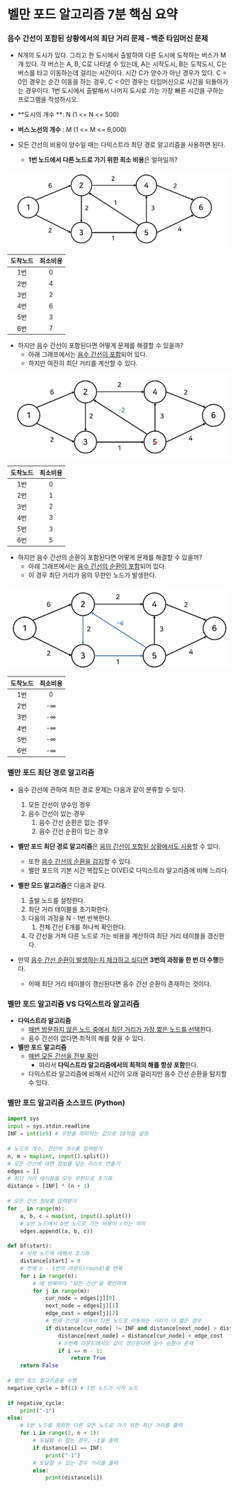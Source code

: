 # 벨만 포드 알고리즘 7분 핵심 요약

### 음수 간선이 포함된 상황에서의 최단 거리 문제 - 백준 타임머신 문제

- N개의 도시가 있다. 그리고 한 도시에서 출발하여 다른 도시에 도착하는 버스가 M개 있다. 각 버스는 A, B, C로 나타낼 수 있는데, A는 시작도시, B는 도착도시, C는 버스를 타고 이동하는데 걸리는 시간이다. 시간 C가 양수가 아닌 경우가 있다. C = 0인 경우는 순간 이동을 하는 경우, C < 0인 경우는 타임머신으로 시간을 되돌아가는 경우이다. 1번 도시에서 출발해서 나머지 도시로 가는 가장 빠른 시간을 구하는 프로그램을 작성하시오.
- **도시의 개수 **: N (1 <= N <= 500)
- **버스 노선의 개수** : M (1 <= M <= 6,000)

- 모든 간선의 비용이 양수일 때는 다익스트라 최단 경로 알고리즘을 사용하면 된다.
  - **1번 노드에서 다른 노드로 가기 위한 최소 비용**은 얼마일까?

![bf01](./img/bf01.jpg)

| 도착노드 | 최소비용 |
| :------: | :------: |
|   1번    |    0     |
|   2번    |    4     |
|   3번    |    2     |
|   4번    |    6     |
|   5번    |    3     |
|   6번    |    7     |

- 하지만 음수 간선이 포함된다면 어떻게 문제를 해결할 수 있을까?
  - 아래 그래프에서는 <u>음수 간선이 포함</u>되어 있다.
  - 하지만 여전히 최단 거리를 계산할 수 있다.

![bf02](./img/bf02.jpg)

| 도착노드 | 최소비용 |
| :------: | :------: |
|   1번    |    0     |
|   2번    |    1     |
|   3번    |    2     |
|   4번    |    3     |
|   5번    |    3     |
|   6번    |    5     |

- 하지만 음수 간선의 순환이 포함된다면 어떻게 문제를 해결할 수 있을까?
  - 아래 그래프에서는 <u>음수 간선의 순환이 포함</u>되어 있다.
  - 이 경우 최단 거리가 음의 무한인 노드가 발생한다.

![bf03](./img/bf03.jpg)

| 도착노드 | 최소비용 |
| :------: | :------: |
|   1번    |    0     |
|   2번    |    -∞    |
|   3번    |    -∞    |
|   4번    |    -∞    |
|   5번    |    -∞    |
|   6번    |    -∞    |

### 벨만 포드 최단 경로 알고리즘

- 음수 간선에 관하여 최단 경로 문제는 다음과 같이 분류할 수 있다.
  1. 모든 간선이 양수인 경우
  2. 음수 간선이 있는 경우
     1. 음수 간선 순환은 없는 경우
     2. 음수 간선 순환이 있는 경우
- **벨만 포드 최단 경로 알고리즘**은 <u>음의 간선이 포함된 상황에서도 사용</u>할 수 있다.
  - 또한 <u>음수 간선의 순환을 감지</u>할 수 있다.
  - 벨만 포드의 기본 시간 복잡도는 O(VE)로 다익스트라 알고리즘에 비해 느리다.

- **벨판 모드 알고리즘**은 다음과 같다.
  1. 출발 노드를 설정한다.
  2. 최단 거리 테이블을 초기화한다.
  3. 다음의 과정을  N - 1번 반복한다.
     1. 전체 간선 E개를 하나씩 확인한다.
  4. 각 간선을 거쳐 다른 노드로 가는 비용을 계산하여 최단 거리 테이블을 갱신한다.

- 만약 <u>음수 간선 순환이 발생하는지 체크하고 싶다면</u> **3번의 과정을 한 번 더 수행**한다.
  - 이때 최단 거리 테이블이 갱신된다면 음수 간선 순환이 존재하는 것이다.

### 벨만 포드 알고리즘 VS 다익스트라 알고리즘

- **다익스트라 알고리즘**
  - <u>매번 방문하지 않은 노드 중에서 최단 거리가 가장 짧은 노드를 선택</u>한다.
  - 음수 간선이 없다면 최적의 해를 찾을 수 있다.
- **벨만 포드 알고리즘**
  - <u>매번 모든 간선을 전부 확인</u>
    - 따라서 **다익스트라 알고리즘에서의 최적의 해를 항상 포함**한다.
  - 다익스트라 알고리즘에 비해서 시간이 오래 걸리지만 음수 간선 순환을 탐지할 수 있다.

### 벨만 포드 알고리즘 소스코드 (Python)

```python
import sys
input = sys.stdin.readline
INF = int(1e9) # 무한을 의미하는 값으로 10억을 설정

# 노드의 개수, 간선의 개수를 입력받기
n, m = map(int, input().split())
# 모든 간선에 대한 정보를 담는 리스트 만들기
edges = []
# 최단 거리 테이블을 모두 무한으로 초기화
distance = [INF] * (n + 1)

# 모든 간선 정보를 입력받기
for _ in range(m):
    a, b, c = map(int, input().split())
    # a번 노드에서 b번 노드로 가는 비용이 c라는 의미
    edges.append((a, b, c))

def bf(start):
    # 시작 노드에 대해서 초기화
    distance[start] = 0
    # 전체 n - 1번의 라운드(round)를 반복
    for i in range(n):
        # 매 반복마다 "모든 간선"을 확인하며
        for j in range(m):
            cur_node = edges[j][0]
            next_node = edges[j][1]
            edge_cost = edges[j][2]
            # 현재 간선을 거쳐서 다른 노드로 이동하는 거리가 더 짧은 경우
            if distance[cur_node] != INF and distance[next_node] > distance[cur_node] + edge_cost:
                distance[next_node] = distance[cur_node] + edge_cost
                # n번째 라운드에서도 값이 갱신된다면 음수 순환이 존재
                if i == n - 1:
                    return True
    return False

# 벨만 포드 알고리즘을 수행
negative_cycle = bf(1) # 1번 노드가 시작 노드

if negative_cycle:
    print("-1")
else:
    # 1번 노드를 제외한 다른 모든 노드로 가기 위한 최단 거리를 출력
    for i in range(2, n + 1):
        # 도달할 수 없는 경우, -1을 출력
        if distance[i] == INF:
            print("-1")
        # 도달할 수 있는 경우 거리를 출력
        else:
            print(distance[i])
```

